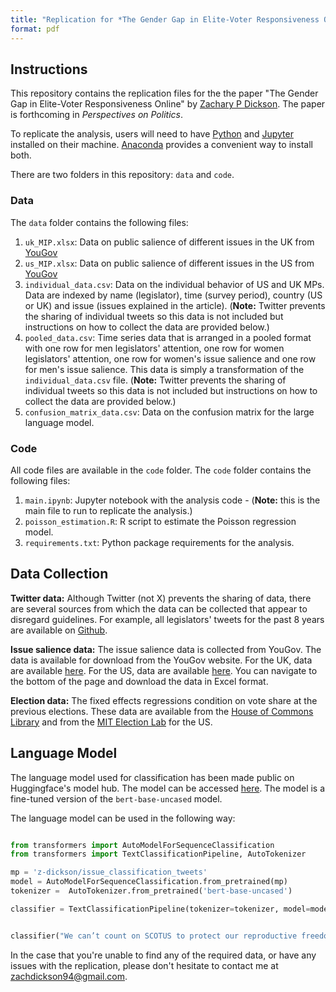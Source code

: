 ```yaml
---
title: "Replication for *The Gender Gap in Elite-Voter Responsiveness Online*"
format: pdf
---
```


## Instructions

This repository contains the replication files for the the paper "The Gender Gap in Elite-Voter Responsiveness Online" by [Zachary P Dickson](https://z-dickson.github.io/). The paper is forthcoming in *Perspectives on Politics*.

To replicate the analysis, users will need to have [Python](https://www.python.org/) and [Jupyter](https://jupyter.org/) installed on their machine. [Anaconda](https://anaconda.org/anaconda/python) provides a convenient way to install both.


There are two folders in this repository: `data` and `code`.

### Data 

The `data` folder contains the following files:

1. `uk_MIP.xlsx`: Data on public salience of different issues in the UK from [YouGov](https://yougov.co.uk/topics/society/trackers/the-most-important-issues-facing-the-country)
2. `us_MIP.xlsx`: Data on public salience of different issues in the US from [YouGov](https://today.yougov.com/topics/politics/trackers/most-important-issues-facing-the-us)
3. `individual_data.csv`: Data on the individual behavior of US and UK MPs. Data are indexed by name (legislator), time (survey period), country (US or UK) and issue (issues explained in the article). (**Note:** Twitter prevents the sharing of individual tweets so this data is not included but instructions on how to collect the data are provided below.)
4. `pooled_data.csv`: Time series data that is arranged in a pooled format with one row for men legislators' attention, one row for women legislators' attention, one row for women's issue salience and one row for men's issue salience. This data is simply a transformation of the `individual_data.csv` file. (**Note:** Twitter prevents the sharing of individual tweets so this data is not included but instructions on how to collect the data are provided below.)
5. `confusion_matrix_data.csv`: Data on the confusion matrix for the large language model. 

### Code

All code files are available in the `code` folder. The `code` folder contains the following files:

1. `main.ipynb`: Jupyter notebook with the analysis code - (**Note:** this is the main file to run to replicate the analysis.)
2. `poisson_estimation.R`: R script to estimate the Poisson regression model.
3. `requirements.txt`: Python package requirements for the analysis.



## Data Collection

**Twitter data:**
Although Twitter (not X) prevents the sharing of data, there are several sources from which the data can be collected that appear to disregard guidelines. For example, all legislators' tweets for the past 8 years are available on [Github](https://github.com/alexlitel/congresstweets). 

**Issue salience data:** 
The issue salience data is collected from YouGov. The data is available for download from the YouGov website. For the UK, data are available [here](https://yougov.co.uk/topics/society/trackers/the-most-important-issues-facing-the-country). For the US, data are available [here](https://today.yougov.com/topics/politics/trackers/most-important-issues-facing-the-us). You can navigate to the bottom of the page and download the data in Excel format.

**Election data:**
The fixed effects regressions condition on vote share at the previous elections. These data are available from the [House of Commons Library](https://commonslibrary.parliament.uk/research-briefings/cbp-7529/) and from the [MIT Election Lab](https://electionlab.mit.edu/data) for the US.





## Language Model 

The language model used for classification has been made public on Huggingface's model hub. The model can be accessed [here](https://huggingface.co/z-dickson/issue_classification_tweets). The model is a fine-tuned version of the `bert-base-uncased` model.

The language model can be used in the following way:

```python

from transformers import AutoModelForSequenceClassification
from transformers import TextClassificationPipeline, AutoTokenizer

mp = 'z-dickson/issue_classification_tweets'
model = AutoModelForSequenceClassification.from_pretrained(mp)
tokenizer =  AutoTokenizer.from_pretrained('bert-base-uncased')

classifier = TextClassificationPipeline(tokenizer=tokenizer, model=model, device=0)


classifier("We can’t count on SCOTUS to protect our reproductive freedom. The Senate must pass the Women’s Health Protection Act now.")

```



In the case that you're unable to find any of the required data, or have any issues with the replication, please don't hesitate to contact me at zachdickson94@gmail.com. 
